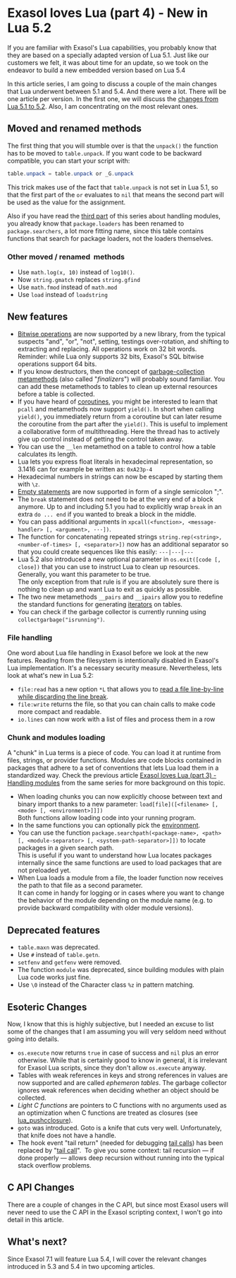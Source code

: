 # Exasol loves Lua (part 4) - New in Lua 5.2 
If you are familiar with Exasol's Lua capabilities, you probably know that they are based on a specially adapted version of Lua 5.1. Just like our customers we felt, it was about time for an update, so we took on the endeavor to build a new embedded version based on Lua 5.4

In this article series, I am going to discuss a couple of the main changes that Lua underwent between 5.1 and 5.4. And there were a lot. There will be one article per version. In the first one, we will discuss the [changes from Lua 5.1 to 5.2](http://www.lua.org/manual/5.2/readme.html#changes "Changes"). Also, I am concentrating on the most relevant ones.

## Moved and renamed methods

The first thing that you will stumble over is that the `unpack()` the function has to be moved to `table.unpack`. If you want code to be backward compatible, you can start your script with: 


```java
table.unpack = table.unpack or _G.unpack
```
This trick makes use of the fact that `table.unpack` is not set in Lua 5.1, so that the first part of the `or` evaluates to `nil` that means the second part will be used as the value for the assignment.

Also if you have read the [third part](https://exasol.my.site.com/s/article/Exasol-loves-Lua-part-3-Handling-modules "Exasol") of this series about handling modules, you already know that `package.loaders` has been renamed to `package.searchers`, a lot more fitting name, since this table contains functions that search for package loaders, not the loaders themselves.

### Other moved / renamed  methods

* Use `math.log(x, 10)` instead of `log10()`.
* Now `string.gmatch` replaces `string.gfind`
* Use `math.fmod` instead of `math.mod`
* Use `load` instead of `loadstring`

## New features

* [Bitwise operations](http://www.lua.org/manual/5.2/manual.html#6.7 "Bitwise") are now supported by a new library, from the typical suspects "and", "or", "not", setting, testings over-rotation, and shifting to extracting and replacing. All operations work on 32 bit words.  
Reminder: while Lua only supports 32 bits, Exasol's SQL bitwise operations support 64 bits.
* If you know destructors, then the concept of [garbage-collection metamethods](http://www.lua.org/manual/5.2/manual.html#2.5.1 "Garbabe-collection") (also called "*finalizers*") will probably sound familiar. You can add these metamethods to tables to clean up external resources before a table is collected.
* If you have heard of [coroutines](http://www.lua.org/manual/5.2/manual.html#2.6 "Lua"), you might be interested to learn that `pcall` and metamethods now support `yield()`. In short when calling `yield()`, you immediately return from a coroutine but can later resume the coroutine from the part after the `yield()`. This is useful to implement a collaborative form of multithreading. Here the thread has to actively give up control instead of getting the control taken away.
* You can use the `__len` metamethod on a table to control how a table calculates its length.
* Lua lets you express float literals in hexadecimal representation, so 3.1416 can for example be written as: `0xA23p-4`
* Hexadecimal numbers in strings can now be escaped by starting them with `\z`.
* [Empty statements](https://www.lua.org/manual/5.2/manual.html#3.3.1 "Lua") are now supported in form of a single semicolon ";".
* The `break` statement does not need to be at the very end of a block anymore. Up to and including 5.1 you had to explicitly wrap `break` in an extra `do ... end` if you wanted to break a block in the middle.
* You can pass additional arguments in `xpcall(<function>, <message-handler> [, <argument>, ···])`.
* The function for concatenating repeated strings `string.rep(<string>, <number-of-times> [, <separator>])` now has an additional separator so that you could create sequences like this easily: `---|---|---`
* Lua 5.2 also introduced a new optional parameter in `os.exit([code [, close])` that you can use to instruct Lua to clean up resources. Generally, you want this parameter to be true.  
The only exception from that rule is if you are absolutely sure there is nothing to clean up and want Lua to exit as quickly as possible.
* The two new metamethods `__pairs` and `__ipairs` allow you to redefine the standard functions for generating [iterators](https://www.lua.org/pil/7.1.html "Iterators") on tables.
* You can check if the garbage collector is currently running using `collectgarbage("isrunning")`.

### File handling

One word about Lua file handling in Exasol before we look at the new features. Reading from the filesystem is intentionally disabled in Exasol's Lua implementation. It's a necessary security measure. Nevertheless, lets look at what's new in Lua 5.2:

* `file:read` has a new option `*L` that allows you to [read a file line-by-line while discarding the line break](https://www.lua.org/manual/5.2/manual.html#pdf-file:read "file:read").
* `file:write` returns the file, so that you can chain calls to make code more compact and readable.
* `io.lines` can now work with a list of files and process them in a row

### Chunk and modules loading

A "chunk" in Lua terms is a piece of code. You can load it at runtime from files, strings, or provider functions. Modules are code blocks contained in packages that adhere to a set of conventions that lets Lua load them in a standardized way. Check the previous article [Exasol loves Lua (part 3) - Handling modules](https://exasol.my.site.com/s/article/Exasol-loves-Lua-part-3-Handling-modules "Exasol") from the same series for more background on this topic.

* When loading chunks you can now explicitly choose between text and binary import thanks to a new parameter: `load[file]([<filename> [, <mode> [, <environment>]]])`   
Both functions allow loading code into your running program.
* In the same functions you can optionally pick the [environment](http://www.lua.org/manual/5.2/manual.html#2.2 "Environments").
* You can use the function `package.searchpath(<package-name>, <path> [, <module-separator> [, <system-path-separator>]])` to locate packages in a given search path.  
This is useful if you want to understand how Lua locates packages internally since the same functions are used to load packages that are not preloaded yet.
* When Lua loads a module from a file, the loader function now receives the path to that file as a second parameter.  
It can come in handy for logging or in cases where you want to change the behavior of the module depending on the module name (e.g. to provide backward compatibility with older module versions).

## Deprecated features

* `table.maxn` was deprecated.
* Use `#` instead of `table.getn`.
* `setfenv` and `getfenv` were removed.
* The function `module` was deprecated, since building modules with plain Lua code works just fine.
* Use `\0` instead of the Character class `%z` in pattern matching.

## Esoteric Changes

Now, I know that this is highly subjective, but I needed an excuse to list some of the changes that I am assuming you will very seldom need without going into details.

* `os.execute` now returns `true` in case of success and `nil` plus an error otherwise. While that is certainly good to know in general, it is irrelevant for Exasol Lua scripts, since they don't allow `os.execute` anyway.
* Tables with weak references in keys and strong references in values are now supported and are called *ephemeron tables*. The garbage collector ignores weak references when deciding whether an object should be collected.
* *Light C functions* are pointers to C functions with no arguments used as an optimization when C functions are treated as closures (see [lua_pushcclosure](http://www.lua.org/manual/5.2/manual.html#lua_pushcclosure "Light")).
* `goto` was introduced. Goto is a knife that cuts very well. Unfortunately, that knife does not have a handle.
* The hook event "tail return" (needed for debugging [tail calls](https://en.wikipedia.org/wiki/Tail_call "Wikipedia:")) has been replaced by "[tail call](https://www.lua.org/manual/5.2/manual.html#lua_Hook "Lua")".  To give you some context: tail recursion — if done properly — allows deep recursion without running into the typical stack overflow problems.

## C API Changes

There are a couple of changes in the C API, but since most Exasol users will never need to use the C API in the Exasol scripting context, I won't go into detail in this article.

## What's next?

Since Exasol 7.1 will feature Lua 5.4, I will cover the relevant changes introduced in 5.3 and 5.4 in two upcoming articles.

